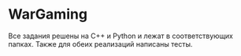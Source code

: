 # WarGaming

Все задания решены на С++ и Python и лежат в соответствующих папках.
Также для обеих реализаций написаны тесты.
